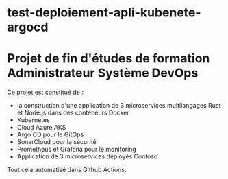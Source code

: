 # test-deploiement-apli-kubenete-argocd

# Projet de fin d'études de formation Administrateur Système DevOps

Ce projet est constitué de :

- la construction d'une application de 3 microservices multilangages Rust et Node.js dans des conteneurs Docker
- Kubernetes
- Cloud Azure AKS
- Argo CD pour le GitOps
- SonarCloud pour la sécurité
- Prometheus et Grafana pour le monitoring
- Application de 3 microservices déployés Contoso

Tout cela automatisé dans Github Actions.
